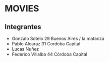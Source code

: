 # MOVIES

## Integrantes

- Gonzalo Sotelo 29   Buenos Aires / la matanza
- Pablo Alcaraz  31   Cordoba Capital
- Lucas Nuñez 
- Federico Villalba 44 Córdoba Capital
